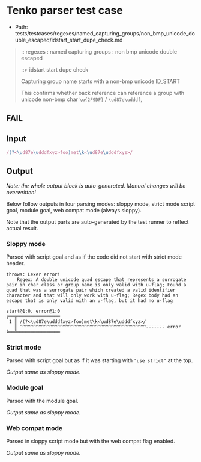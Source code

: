 # Tenko parser test case

- Path: tests/testcases/regexes/named_capturing_groups/non_bmp_unicode_double_escaped/idstart_start_dupe_check.md

> :: regexes : named capturing groups : non bmp unicode double escaped
>
> ::> idstart start dupe check
>
> Capturing group name starts with a non-bmp unicode ID_START
>
> This confirms whether back reference can reference a group with unicode non-bmp char `\u{2F9DF}` / `\ud87e\udddf`,

## FAIL

## Input

`````js
/(?<\ud87e\udddfxyz>foo)met\k<\ud87e\udddfxyz>/
`````

## Output

_Note: the whole output block is auto-generated. Manual changes will be overwritten!_

Below follow outputs in four parsing modes: sloppy mode, strict mode script goal, module goal, web compat mode (always sloppy).

Note that the output parts are auto-generated by the test runner to reflect actual result.

### Sloppy mode

Parsed with script goal and as if the code did not start with strict mode header.

`````
throws: Lexer error!
    Regex: A double unicode quad escape that represents a surrogate pair in char class or group name is only valid with u-flag; Found a quad that was a surrogate pair which created a valid identifier character and that will only work with u-flag; Regex body had an escape that is only valid with an u-flag, but it had no u-flag

start@1:0, error@1:0
╔══╦════════════════
 1 ║ /(?<\ud87e\udddfxyz>foo)met\k<\ud87e\udddfxyz>/
   ║ ^^^^^^^^^^^^^^^^^^^^^^^^^^^^^^^^^^^^^^^^^^^^^^^------- error
╚══╩════════════════

`````

### Strict mode

Parsed with script goal but as if it was starting with `"use strict"` at the top.

_Output same as sloppy mode._

### Module goal

Parsed with the module goal.

_Output same as sloppy mode._

### Web compat mode

Parsed in sloppy script mode but with the web compat flag enabled.

_Output same as sloppy mode._
